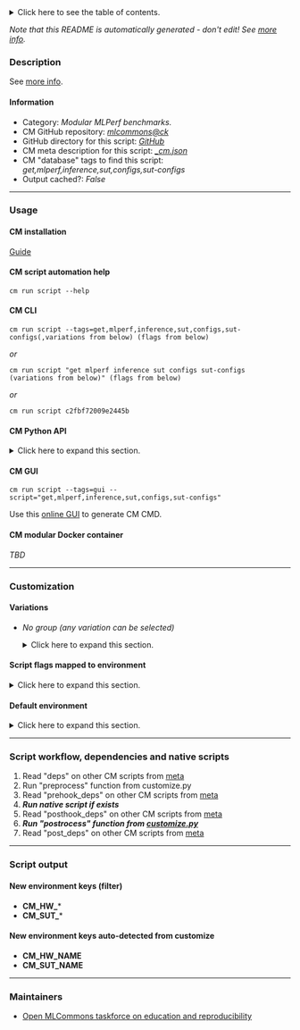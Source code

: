<details>
<summary>Click here to see the table of contents.</summary>

* [Description](#description)
* [Information](#information)
* [Usage](#usage)
  * [ CM installation](#cm-installation)
  * [ CM script automation help](#cm-script-automation-help)
  * [ CM CLI](#cm-cli)
  * [ CM Python API](#cm-python-api)
  * [ CM GUI](#cm-gui)
  * [ CM modular Docker container](#cm-modular-docker-container)
* [Customization](#customization)
  * [ Variations](#variations)
  * [ Script flags mapped to environment](#script-flags-mapped-to-environment)
  * [ Default environment](#default-environment)
* [Script workflow, dependencies and native scripts](#script-workflow-dependencies-and-native-scripts)
* [Script output](#script-output)
* [New environment keys (filter)](#new-environment-keys-(filter))
* [New environment keys auto-detected from customize](#new-environment-keys-auto-detected-from-customize)
* [Maintainers](#maintainers)

</details>

*Note that this README is automatically generated - don't edit! See [more info](README-extra.md).*

### Description


See [more info](README-extra.md).

#### Information

* Category: *Modular MLPerf benchmarks.*
* CM GitHub repository: *[mlcommons@ck](https://github.com/mlcommons/ck/tree/master/cm-mlops)*
* GitHub directory for this script: *[GitHub](https://github.com/mlcommons/ck/tree/master/cm-mlops/script/get-mlperf-inference-sut-configs)*
* CM meta description for this script: *[_cm.json](_cm.json)*
* CM "database" tags to find this script: *get,mlperf,inference,sut,configs,sut-configs*
* Output cached?: *False*
___
### Usage

#### CM installation

[Guide](https://github.com/mlcommons/ck/blob/master/docs/installation.md)

#### CM script automation help

```cm run script --help```

#### CM CLI

`cm run script --tags=get,mlperf,inference,sut,configs,sut-configs(,variations from below) (flags from below)`

*or*

`cm run script "get mlperf inference sut configs sut-configs (variations from below)" (flags from below)`

*or*

`cm run script c2fbf72009e2445b`

#### CM Python API

<details>
<summary>Click here to expand this section.</summary>

```python

import cmind

r = cmind.access({'action':'run'
                  'automation':'script',
                  'tags':'get,mlperf,inference,sut,configs,sut-configs'
                  'out':'con',
                  ...
                  (other input keys for this script)
                  ...
                 })

if r['return']>0:
    print (r['error'])

```

</details>


#### CM GUI

```cm run script --tags=gui --script="get,mlperf,inference,sut,configs,sut-configs"```

Use this [online GUI](https://cKnowledge.org/cm-gui/?tags=get,mlperf,inference,sut,configs,sut-configs) to generate CM CMD.

#### CM modular Docker container

*TBD*

___
### Customization


#### Variations

  * *No group (any variation can be selected)*
    <details>
    <summary>Click here to expand this section.</summary>

    * `_octoml`
      - Environment variables:
        - *CM_SUT_USE_EXTERNAL_CONFIG_REPO*: `yes`
        - *CM_GIT_CHECKOUT_FOLDER*: `configs`
        - *CM_GIT_URL*: `https://github.com/arjunsuresh/mlperf-inference-configs`
      - Workflow:
        1. ***Read "prehook_deps" on other CM scripts***
           * get,git,repo,_repo.mlperf_inference_configs_octoml
             - CM script: [get-git-repo](https://github.com/mlcommons/ck/tree/master/cm-mlops/script/get-git-repo)

    </details>


#### Script flags mapped to environment
<details>
<summary>Click here to expand this section.</summary>

* --**configs_git_url**=value --> **CM_GIT_URL**=value
* --**repo_path**=value --> **CM_SUT_CONFIGS_PATH**=value
* --**run_config**=value --> **CM_MLPERF_SUT_NAME_RUN_CONFIG_SUFFIX**=value

**Above CLI flags can be used in the Python CM API as follows:**

```python
r=cm.access({... , "configs_git_url":...}
```

</details>

#### Default environment

<details>
<summary>Click here to expand this section.</summary>

These keys can be updated via --env.KEY=VALUE or "env" dictionary in @input.json or using script flags.

* CM_SUT_CONFIGS_PATH: ****
* CM_GIT_URL: ****

</details>

___
### Script workflow, dependencies and native scripts

  1. Read "deps" on other CM scripts from [meta](https://github.com/mlcommons/ck/tree/master/cm-mlops/script/get-mlperf-inference-sut-configs/_cm.json)
  1. Run "preprocess" function from customize.py
  1. Read "prehook_deps" on other CM scripts from [meta](https://github.com/mlcommons/ck/tree/master/cm-mlops/script/get-mlperf-inference-sut-configs/_cm.json)
  1. ***Run native script if exists***
  1. Read "posthook_deps" on other CM scripts from [meta](https://github.com/mlcommons/ck/tree/master/cm-mlops/script/get-mlperf-inference-sut-configs/_cm.json)
  1. ***Run "postrocess" function from [customize.py](https://github.com/mlcommons/ck/tree/master/cm-mlops/script/get-mlperf-inference-sut-configs/customize.py)***
  1. Read "post_deps" on other CM scripts from [meta](https://github.com/mlcommons/ck/tree/master/cm-mlops/script/get-mlperf-inference-sut-configs/_cm.json)
___
### Script output
#### New environment keys (filter)

* **CM_HW_***
* **CM_SUT_***
#### New environment keys auto-detected from customize

* **CM_HW_NAME**
* **CM_SUT_NAME**
___
### Maintainers

* [Open MLCommons taskforce on education and reproducibility](https://github.com/mlcommons/ck/blob/master/docs/mlperf-education-workgroup.md)